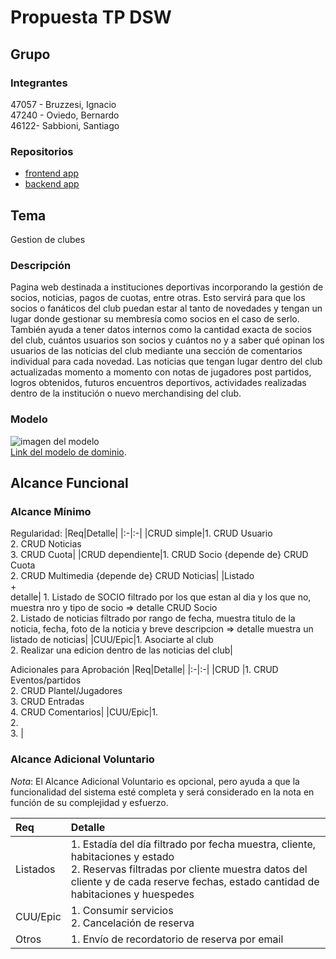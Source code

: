 # Propuesta TP DSW

## Grupo
### Integrantes
47057 - Bruzzesi, Ignacio <br>
47240 - Oviedo, Bernardo <br>
46122- Sabbioni, Santiago

### Repositorios
* [frontend app](http://hyperlinkToGihubOrGitlab)
* [backend app](http://hyperlinkToGihubOrGitlab)

## Tema
Gestion de clubes
### Descripción
Pagina web destinada a instituciones deportivas incorporando la gestión de socios, noticias, pagos de cuotas, entre otras. Esto servirá para que los socios o fanáticos del club puedan estar al tanto de novedades y tengan un lugar donde gestionar su membresía como socios en el caso de serlo. También ayuda a tener datos internos como la cantidad exacta de socios del club, cuántos usuarios son socios y cuántos no y a saber qué opinan los usuarios de las noticias del club mediante una sección de comentarios individual para cada novedad.
Las noticias que tengan lugar dentro del club actualizadas momento a momento con notas de jugadores post partidos, logros obtenidos, futuros encuentros deportivos, actividades realizadas dentro de la institución o nuevo merchandising del club.

### Modelo
![imagen del modelo]()<br>
[Link del modelo de dominio](https://drive.google.com/file/d/1iKmK5JbkXMSjraB80hQBhKbSSrEA-kAw/view).

## Alcance Funcional 
### Alcance Mínimo

Regularidad:
|Req|Detalle|
|:-|:-|
|CRUD simple|1. CRUD Usuario <br>2. CRUD Noticias<br>3. CRUD Cuota|
|CRUD dependiente|1. CRUD Socio {depende de} CRUD Cuota<br>2. CRUD Multimedia {depende de} CRUD Noticias|
|Listado<br>+<br>detalle| 1. Listado de SOCIO filtrado por los que estan al dia y los que no, muestra nro y tipo de socio => detalle CRUD Socio<br> 2. Listado de noticias filtrado por rango de fecha, muestra titulo de la noticia, fecha, foto de la noticia y breve descripcion => detalle muestra un listado de noticias|
|CUU/Epic|1. Asociarte al club<br>2. Realizar una edicion dentro de las noticias del club|


Adicionales para Aprobación
|Req|Detalle|
|:-|:-|
|CRUD |1. CRUD Eventos/partidos<br>2. CRUD Plantel/Jugadores<br>3. CRUD Entradas<br>4. CRUD Comentarios|
|CUU/Epic|1. <br>2. <br>3. |


### Alcance Adicional Voluntario

*Nota*: El Alcance Adicional Voluntario es opcional, pero ayuda a que la funcionalidad del sistema esté completa y será considerado en la nota en función de su complejidad y esfuerzo.

|Req|Detalle|
|:-|:-|
|Listados |1. Estadía del día filtrado por fecha muestra, cliente, habitaciones y estado <br>2. Reservas filtradas por cliente muestra datos del cliente y de cada reserve fechas, estado cantidad de habitaciones y huespedes|
|CUU/Epic|1. Consumir servicios<br>2. Cancelación de reserva|
|Otros|1. Envío de recordatorio de reserva por email|
